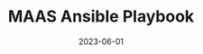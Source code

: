 ---
layout: page
title: MAAS Ansible Playbook
description: MAAS bootstrapping with Ansible
highlights:
    - An Ansible playbook for installing and configuring MAAS
img: assets/img/icons/MAAS.png
redirect: https://github.com/canonical/MAAS-ansible-playbook
category: work
date: "2022-09-05"
date: "2023-06-01"
---
